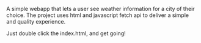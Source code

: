 A simple webapp that lets a user see weather information for a city of their choice. 
The project uses html and javascript fetch api to deliver a simple and quality experience.

Just double click the index.html, and get going!
